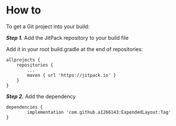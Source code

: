 # How to
To get a Git project into your build:

***Step 1.*** Add the JitPack repository to your build file

Add it in your root build.gradle at the end of repositories:

	allprojects {
		repositories {
			...
			maven { url 'https://jitpack.io' }
		}
	}
***Step 2.*** Add the dependency

	dependencies {
	        implementation 'com.github.a1266143:ExpendedLayout:Tag'
	}